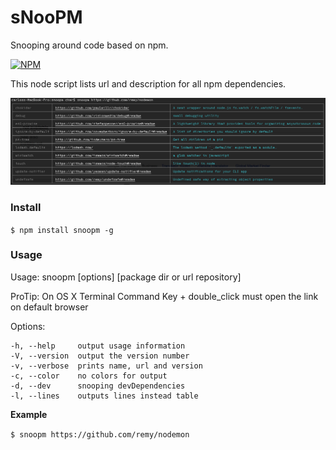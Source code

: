 # sNooPM

Snooping around code based on npm.

[![NPM](https://nodei.co/npm/snoopm.png?compact=true)](https://nodei.co/npm/<package>/)

This node script lists url and description for all npm dependencies.

![Alt vmware](https://github.com/carvilsi/snoopm/raw/master/img.png)

### Install

 `$ npm install snoopm -g`


### Usage

Usage: snoopm [options] [package dir or url repository]  

ProTip: On OS X Terminal Command Key + double_click must open the link on default browser

Options:

    -h, --help     output usage information
    -V, --version  output the version number
    -v, --verbose  prints name, url and version
    -c, --color    no colors for output
    -d, --dev      snooping devDependencies
    -l, --lines    outputs lines instead table


**Example**

`$ snoopm https://github.com/remy/nodemon`

